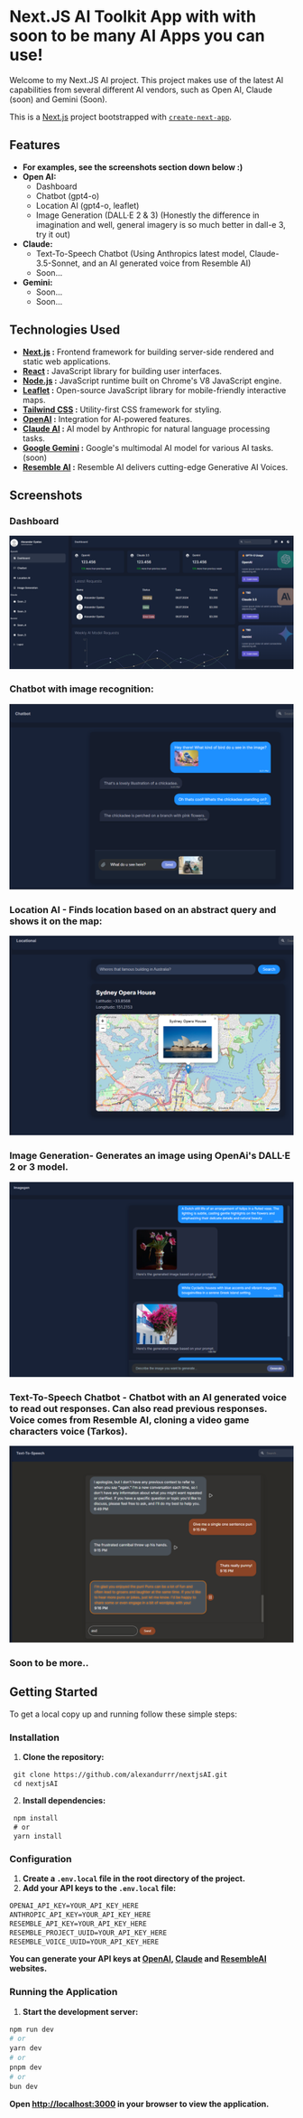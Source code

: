 # Next.JS AI Toolkit App with with soon to be many AI Apps you can use!

Welcome to my Next.JS AI project. This project makes use of the latest AI capabilities from several different AI vendors, such as Open AI, Claude (soon) and Gemini (Soon).

This is a [Next.js](https://nextjs.org/) project bootstrapped with [`create-next-app`](https://github.com/vercel/next.js/tree/canary/packages/create-next-app).

## Features

- **For examples, see the screenshots section down below :)**
- **Open AI:**
  - Dashboard
  - Chatbot (gpt4-o)
  - Location AI (gpt4-o, leaflet)
  - Image Generation (DALL·E 2 & 3) (Honestly the difference in imagination and well, general imagery is so much better in dall-e 3, try it out)
- **Claude:**
  - Text-To-Speech Chatbot (Using Anthropics latest model, Claude-3.5-Sonnet, and an AI generated voice from Resemble AI)
  - Soon...
- **Gemini:**
  - Soon...
  - Soon...

## Technologies Used

- **[Next.js](https://nextjs.org/) :** Frontend framework for building server-side rendered and static web applications.
- **[React](https://react.dev/) :** JavaScript library for building user interfaces.
- **[Node.js](https://nodejs.org/en) :** JavaScript runtime built on Chrome's V8 JavaScript engine.
- **[Leaflet](https://leafletjs.com/) :** Open-source JavaScript library for mobile-friendly interactive maps.
- **[Tailwind CSS](https://tailwindcss.com/) :** Utility-first CSS framework for styling.
- **[OpenAI](https://openai.com/) :** Integration for AI-powered features.
- **[Claude AI](https://www.anthropic.com/) :** AI model by Anthropic for natural language processing tasks.
- **[Google Gemini](https://gemini.google.com/) :** Google's multimodal AI model for various AI tasks. (soon)
- **[Resemble AI](https://www.resemble.ai/) :** Resemble AI delivers cutting-edge Generative AI Voices.

## Screenshots

### Dashboard

![Dashboard](screenshots/dashboard.png)

### Chatbot with image recognition:

![Chatbot](screenshots/chatbot.png)

### Location AI - Finds location based on an abstract query and shows it on the map:

![Location AI](screenshots/locationAI.png)

### Image Generation- Generates an image using OpenAi's DALL·E 2 or 3 model.

![Image Generation](screenshots/imagegeneration.png)

### Text-To-Speech Chatbot - Chatbot with an AI generated voice to read out responses. Can also read previous responses. Voice comes from Resemble AI, cloning a video game characters voice (Tarkos).

![Text-To-Speech Chatbot](screenshots/ttschatbot.png)

### Soon to be more..

## Getting Started

To get a local copy up and running follow these simple steps:

### Installation

1. **Clone the repository:**

```shell
 git clone https://github.com/alexandurrr/nextjsAI.git
 cd nextjsAI
```

2. **Install dependencies:**

```shell
 npm install
 # or
 yarn install
```

### Configuration

1. **Create a `.env.local` file in the root directory of the project.**
2. **Add your API keys to the `.env.local` file:**

```shell
OPENAI_API_KEY=YOUR_API_KEY_HERE
ANTHROPIC_API_KEY=YOUR_API_KEY_HERE
RESEMBLE_API_KEY=YOUR_API_KEY_HERE
RESEMBLE_PROJECT_UUID=YOUR_API_KEY_HERE
RESEMBLE_VOICE_UUID=YOUR_API_KEY_HERE
```

**You can generate your API keys at [OpenAI](https://openai.com/index/openai-api/), [Claude](https://www.anthropic.com/api) and [ResembleAI](https://www.resemble.ai/) websites.**

### Running the Application

1. **Start the development server:**

```bash
npm run dev
# or
yarn dev
# or
pnpm dev
# or
bun dev
```

**Open [http://localhost:3000](http://localhost:3000) in your browser to view the application.**
